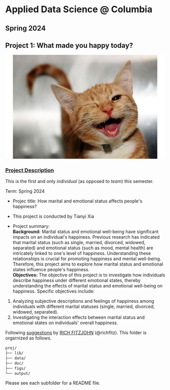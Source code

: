 # Applied Data Science @ Columbia
## Spring 2024
## Project 1: What made you happy today?

![image](figs/cute-smiling-animals-22-imugur.jpg)

### [Project Description](doc/Proj1_desc.md)
This is the first and only *individual* (as opposed to *team*) this semester. 

Term: Spring 2024

+ Projec title: How marital and emotional status affects people's happiness?
+ This project is conducted by Tianyi Xia

+ Project summary:  
**Background:** Marital status and emotional well-being have significant impacts on an individual's happiness. Previous research has indicated that marital status (such as single, married, divorced, widowed, separated) and emotional status (such as mood, mental health) are intricately linked to one's level of happiness. Understanding these relationships is crucial for promoting happiness and mental well-being. Therefore, this project aims to explore how marital status and emotional states influence people's happiness.  
**Objectives:** The objective of this project is to investigate how individuals describe happiness under different emotional states, thereby understanding the effects of marital status and emotional well-being on happiness. Specific objectives include:
 1. Analyzing subjective descriptions and feelings of happiness among individuals with different marital statuses (single, married, divorced, widowed, separated).
 2. Investigating the interaction effects between marital status and emotional states on individuals' overall happiness.

Following [suggestions](http://nicercode.github.io/blog/2013-04-05-projects/) by [RICH FITZJOHN](http://nicercode.github.io/about/#Team) (@richfitz). This folder is orgarnized as follows.

```
proj/
├── lib/
├── data/
├── doc/
├── figs/
└── output/
```

Please see each subfolder for a README file.
